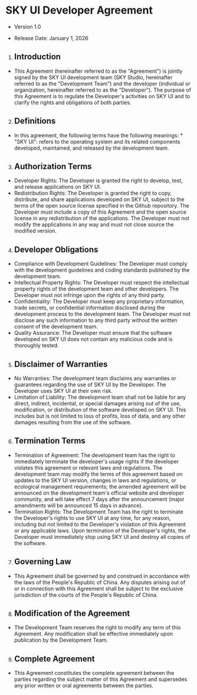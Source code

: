 # SKY UI Developer Agreement

* Version 1.0

* Release Date: January 1, 2026

1. ## Introduction 
  * This Agreement (hereinafter referred to as the "Agreement") is jointly signed by the SKY UI development team (SKY Studio, hereinafter referred to as the "Development Team") and the developer (individual or organization, hereinafter referred to as the "Developer"). The purpose of this Agreement is to regulate the Developer's activities on SKY UI and to clarify the rights and obligations of both parties.

2. ## Definitions
 * In this agreement, the following terms have the following meanings: * "SKY UI": refers to the operating system and its related components developed, maintained, and released by the development team.

3. ## Authorization Terms
  * Developer Rights: The Developer is granted the right to develop, test, and release applications on SKY UI.
  * Redistribution Rights: The Developer is granted the right to copy, distribute, and share applications developed on SKY UI, subject to the terms of the open source license specified in the Github repository. The Developer must include a copy of this Agreement and the open source license in any redistribution of the applications. The Developer must not modify the applications in any way and must not close source the modified version.

4. ## Developer Obligations
  * Compliance with Development Guidelines: The Developer must comply with the development guidelines and coding standards published by the development team.
  * Intellectual Property Rights: The Developer must respect the intellectual property rights of the development team and other developers. The Developer must not infringe upon the rights of any third party.
  * Confidentiality: The Developer must keep any proprietary information, trade secrets, or confidential information disclosed during the development process to the development team. The Developer must not disclose any such information to any third party without the written consent of the development team.
  * Quality Assurance: The Developer must ensure that the software developed on SKY UI does not contain any malicious code and is thoroughly tested.

5. ## Disclaimer of Warranties
  * No Warranties: The development team disclaims any warranties or guarantees regarding the use of SKY UI by the Developer. The Developer uses SKY UI at their own risk.
  * Limitation of Liability: The development team shall not be liable for any direct, indirect, incidental, or special damages arising out of the use, modification, or distribution of the software developed on SKY UI. This includes but is not limited to loss of profits, loss of data, and any other damages resulting from the use of the software.

6. ## Termination Terms
  * Termination of Agreement: The development team has the right to immediately terminate the developer's usage rights if the developer violates this agreement or relevant laws and regulations. The development team may modify the terms of this agreement based on updates to the SKY UI version, changes in laws and regulations, or ecological management requirements; the amended agreement will be announced on the development team's official website and developer community, and will take effect 7 days after the announcement (major amendments will be announced 15 days in advance).
  * Termination Rights: The Development Team has the right to terminate the Developer's rights to use SKY UI at any time, for any reason, including but not limited to the Developer's violation of this Agreement or any applicable laws. Upon termination of the Developer's rights, the Developer must immediately stop using SKY UI and destroy all copies of the software.

7. ## Governing Law
  * This Agreement shall be governed by and construed in accordance with the laws of the People's Republic of China. Any disputes arising out of or in connection with this Agreement shall be subject to the exclusive jurisdiction of the courts of the People's Republic of China.

8. ## Modification of the Agreement
  * The Development Team reserves the right to modify any term of this Agreement. Any modification shall be effective immediately upon publication by the Development Team.

9. ## Complete Agreement
  * This Agreement constitutes the complete agreement between the parties regarding the subject matter of this Agreement and supersedes any prior written or oral agreements between the parties.
